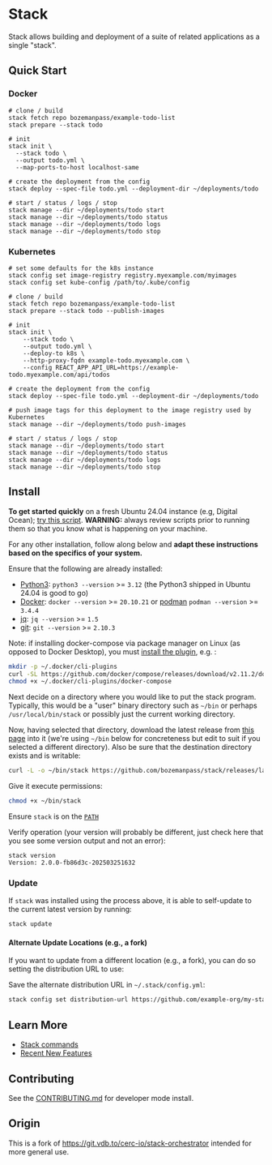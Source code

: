 # Stack

Stack allows building and deployment of a suite of related applications as a single "stack".

## Quick Start

### Docker

```
# clone / build
stack fetch repo bozemanpass/example-todo-list
stack prepare --stack todo

# init
stack init \
  --stack todo \
  --output todo.yml \
  --map-ports-to-host localhost-same

# create the deployment from the config
stack deploy --spec-file todo.yml --deployment-dir ~/deployments/todo

# start / status / logs / stop
stack manage --dir ~/deployments/todo start
stack manage --dir ~/deployments/todo status
stack manage --dir ~/deployments/todo logs
stack manage --dir ~/deployments/todo stop
```

### Kubernetes

```
# set some defaults for the k8s instance
stack config set image-registry registry.myexample.com/myimages
stack config set kube-config /path/to/.kube/config

# clone / build
stack fetch repo bozemanpass/example-todo-list
stack prepare --stack todo --publish-images

# init
stack init \
    --stack todo \
    --output todo.yml \
    --deploy-to k8s \
    --http-proxy-fqdn example-todo.myexample.com \
    --config REACT_APP_API_URL=https://example-todo.myexample.com/api/todos

# create the deployment from the config
stack deploy --spec-file todo.yml --deployment-dir ~/deployments/todo

# push image tags for this deployment to the image registry used by Kubernetes
stack manage --dir ~/deployments/todo push-images

# start / status / logs / stop
stack manage --dir ~/deployments/todo start
stack manage --dir ~/deployments/todo status
stack manage --dir ~/deployments/todo logs
stack manage --dir ~/deployments/todo stop
```

## Install

**To get started quickly** on a fresh Ubuntu 24.04 instance (e.g, Digital Ocean); [try this script](./scripts/quick-install-linux.sh). **WARNING:** always review scripts prior to running them so that you know what is happening on your machine.

For any other installation, follow along below and **adapt these instructions based on the specifics of your system.**

Ensure that the following are already installed:

- [Python3](https://wiki.python.org/moin/BeginnersGuide/Download): `python3 --version` >= `3.12` (the Python3 shipped in Ubuntu 24.04 is good to go)
- [Docker](https://docs.docker.com/get-docker/): `docker --version` >= `20.10.21` or [podman](https://podman.io/) `podman --version` >= `3.4.4`
- [jq](https://stedolan.github.io/jq/download/): `jq --version` >= `1.5`
- [git](https://git-scm.com/book/en/v2/Getting-Started-Installing-Git): `git --version` >= `2.10.3`

Note: if installing docker-compose via package manager on Linux (as opposed to Docker Desktop), you must [install the plugin](https://docs.docker.com/compose/install/linux/#install-the-plugin-manually), e.g. :

```bash
mkdir -p ~/.docker/cli-plugins
curl -SL https://github.com/docker/compose/releases/download/v2.11.2/docker-compose-linux-x86_64 -o ~/.docker/cli-plugins/docker-compose
chmod +x ~/.docker/cli-plugins/docker-compose
```

Next decide on a directory where you would like to put the stack program. Typically, this would be 
a "user" binary directory such as `~/bin` or perhaps `/usr/local/bin/stack` or possibly just the current working directory.

Now, having selected that directory, download the latest release from [this page](https://github.com/bozemanpass/stack/releses) into it (we're using `~/bin` below for concreteness but edit to suit if you selected a different directory). Also be sure that the destination directory exists and is writable:

```bash
curl -L -o ~/bin/stack https://github.com/bozemanpass/stack/releases/latest/download/stack
```

Give it execute permissions:

```bash
chmod +x ~/bin/stack
```

Ensure `stack` is on the [`PATH`](https://unix.stackexchange.com/a/26059)

Verify operation (your version will probably be different, just check here that you see some version output and not an error):

```
stack version
Version: 2.0.0-fb86d3c-202503251632
```

### Update
If `stack` was installed using the process above, it is able to self-update to the current latest version by running:

```bash
stack update
```

#### Alternate Update Locations (e.g., a fork)

If you want to update from a different location (e.g., a fork), you can do so setting the distribution URL to use:

Save the alternate distribution URL in `~/.stack/config.yml`:

```bash
stack config set distribution-url https://github.com/example-org/my-stack-fork/releases/latest/download/stack
```
## Learn More
 - [Stack commands](./docs/cli.md)
 - [Recent New Features](./docs/recent-features.md)
## Contributing

See the [CONTRIBUTING.md](/docs/CONTRIBUTING.md) for developer mode install.

## Origin

This is a fork of https://git.vdb.to/cerc-io/stack-orchestrator intended for more general use.
